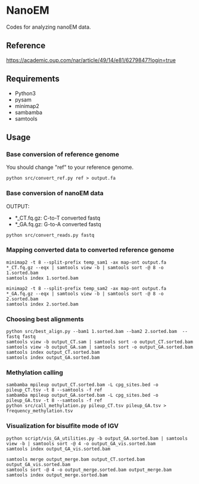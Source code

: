 # NanoEM

Codes for analyzing nanoEM data.

## Reference
https://academic.oup.com/nar/article/49/14/e81/6279847?login=true

## Requirements

- Python3
- pysam
- minimap2
- sambamba
- samtools

## Usage

### Base conversion of reference genome

You should change "ref" to your reference genome. 

```
python src/convert_ref.py ref > output.fa 
```

### Base conversion of nanoEM data

OUTPUT:
- *_CT.fq.gz: C-to-T converted fastq
- *_GA.fq.gz: G-to-A converted fastq

```
python src/convert_reads.py fastq
```

### Mapping converted data to converted reference genome


```
minimap2 -t 8 --split-prefix temp_sam1 -ax map-ont output.fa  *_CT.fq.gz --eqx | samtools view -b | samtools sort -@ 8 -o 1.sorted.bam
samtools index 1.sorted.bam

minimap2 -t 8 --split-prefix temp_sam2 -ax map-ont output.fa  *_GA.fq.gz --eqx | samtools view -b | samtools sort -@ 8 -o 2.sorted.bam
samtools index 2.sorted.bam
```

### Choosing best alignments

```
python src/best_align.py --bam1 1.sorted.bam --bam2 2.sorted.bam  --fastq fastq
samtools view -b output_CT.sam | samtools sort -o output_CT.sorted.bam
samtools view -b output_GA.sam | samtools sort -o output_GA.sorted.bam
samtools index output_CT.sorted.bam
samtools index output_GA.sorted.bam
```

### Methylation calling

```
sambamba mpileup output_CT.sorted.bam -L cpg_sites.bed -o pileup_CT.tsv -t 8 --samtools -f ref
sambamba mpileup output_GA.sorted.bam -L cpg_sites.bed -o pileup_GA.tsv -t 8 --samtools -f ref
python src/call_methylation.py pileup_CT.tsv pileup_GA.tsv > frequency_methylation.tsv
```

### Visualization for bisulfite mode of IGV

```
python script/vis_GA_utilities.py -b output_GA.sorted.bam | samtools view -b | samtools sort -@ 4 -o output_GA_vis.sorted.bam
samtools index output_GA_vis.sorted.bam

samtools merge output_merge.bam output_CT.sorted.bam output_GA_vis.sorted.bam
samtools sort -@ 4 -o output_merge.sorted.bam output_merge.bam
samtools index output_merge.sorted.bam
```
